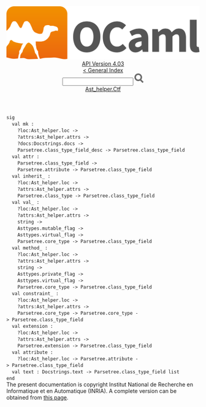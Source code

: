 <!-- ((! set title API !)) ((! set documentation !)) ((! set api !)) ((! set nobreadcrumb !)) -->
<div class="api"><header><nav class="toc brand"><a class="brand" href="https://ocaml.org/"><img src="colour-logo-gray.svg" class="svg" alt="OCaml"></a></nav><nav class="toc"><div class="toc_version"><a href="/docs" id="version-select">API Version 4.03</a></div><a href="index.html">&lt; General Index</a><div class="api_search"><input type="text" name="apisearch" id="api_search" oninput="mySearch(false);" onkeypress="this.oninput();" onclick="this.oninput();" onpaste="this.oninput();">
<img src="search_icon.svg" alt="Search" class="svg" onclick="mySearch(false)"></div>
<div id="search_results"></div><div class="toc_title"><a href="Ast_helper.Ctf.html">Ast_helper.Ctf</a></div><ul></ul></nav></header>
<code class="code"><span class="keyword">sig</span>
&nbsp;&nbsp;<span class="keyword">val</span>&nbsp;mk&nbsp;:
&nbsp;&nbsp;&nbsp;&nbsp;?loc:<span class="constructor">Ast_helper</span>.loc&nbsp;<span class="keywordsign">-&gt;</span>
&nbsp;&nbsp;&nbsp;&nbsp;?attrs:<span class="constructor">Ast_helper</span>.attrs&nbsp;<span class="keywordsign">-&gt;</span>
&nbsp;&nbsp;&nbsp;&nbsp;?docs:<span class="constructor">Docstrings</span>.docs&nbsp;<span class="keywordsign">-&gt;</span>
&nbsp;&nbsp;&nbsp;&nbsp;<span class="constructor">Parsetree</span>.class_type_field_desc&nbsp;<span class="keywordsign">-&gt;</span>&nbsp;<span class="constructor">Parsetree</span>.class_type_field
&nbsp;&nbsp;<span class="keyword">val</span>&nbsp;attr&nbsp;:
&nbsp;&nbsp;&nbsp;&nbsp;<span class="constructor">Parsetree</span>.class_type_field&nbsp;<span class="keywordsign">-&gt;</span>
&nbsp;&nbsp;&nbsp;&nbsp;<span class="constructor">Parsetree</span>.attribute&nbsp;<span class="keywordsign">-&gt;</span>&nbsp;<span class="constructor">Parsetree</span>.class_type_field
&nbsp;&nbsp;<span class="keyword">val</span>&nbsp;inherit_&nbsp;:
&nbsp;&nbsp;&nbsp;&nbsp;?loc:<span class="constructor">Ast_helper</span>.loc&nbsp;<span class="keywordsign">-&gt;</span>
&nbsp;&nbsp;&nbsp;&nbsp;?attrs:<span class="constructor">Ast_helper</span>.attrs&nbsp;<span class="keywordsign">-&gt;</span>
&nbsp;&nbsp;&nbsp;&nbsp;<span class="constructor">Parsetree</span>.class_type&nbsp;<span class="keywordsign">-&gt;</span>&nbsp;<span class="constructor">Parsetree</span>.class_type_field
&nbsp;&nbsp;<span class="keyword">val</span>&nbsp;val_&nbsp;:
&nbsp;&nbsp;&nbsp;&nbsp;?loc:<span class="constructor">Ast_helper</span>.loc&nbsp;<span class="keywordsign">-&gt;</span>
&nbsp;&nbsp;&nbsp;&nbsp;?attrs:<span class="constructor">Ast_helper</span>.attrs&nbsp;<span class="keywordsign">-&gt;</span>
&nbsp;&nbsp;&nbsp;&nbsp;string&nbsp;<span class="keywordsign">-&gt;</span>
&nbsp;&nbsp;&nbsp;&nbsp;<span class="constructor">Asttypes</span>.mutable_flag&nbsp;<span class="keywordsign">-&gt;</span>
&nbsp;&nbsp;&nbsp;&nbsp;<span class="constructor">Asttypes</span>.virtual_flag&nbsp;<span class="keywordsign">-&gt;</span>
&nbsp;&nbsp;&nbsp;&nbsp;<span class="constructor">Parsetree</span>.core_type&nbsp;<span class="keywordsign">-&gt;</span>&nbsp;<span class="constructor">Parsetree</span>.class_type_field
&nbsp;&nbsp;<span class="keyword">val</span>&nbsp;method_&nbsp;:
&nbsp;&nbsp;&nbsp;&nbsp;?loc:<span class="constructor">Ast_helper</span>.loc&nbsp;<span class="keywordsign">-&gt;</span>
&nbsp;&nbsp;&nbsp;&nbsp;?attrs:<span class="constructor">Ast_helper</span>.attrs&nbsp;<span class="keywordsign">-&gt;</span>
&nbsp;&nbsp;&nbsp;&nbsp;string&nbsp;<span class="keywordsign">-&gt;</span>
&nbsp;&nbsp;&nbsp;&nbsp;<span class="constructor">Asttypes</span>.private_flag&nbsp;<span class="keywordsign">-&gt;</span>
&nbsp;&nbsp;&nbsp;&nbsp;<span class="constructor">Asttypes</span>.virtual_flag&nbsp;<span class="keywordsign">-&gt;</span>
&nbsp;&nbsp;&nbsp;&nbsp;<span class="constructor">Parsetree</span>.core_type&nbsp;<span class="keywordsign">-&gt;</span>&nbsp;<span class="constructor">Parsetree</span>.class_type_field
&nbsp;&nbsp;<span class="keyword">val</span>&nbsp;constraint_&nbsp;:
&nbsp;&nbsp;&nbsp;&nbsp;?loc:<span class="constructor">Ast_helper</span>.loc&nbsp;<span class="keywordsign">-&gt;</span>
&nbsp;&nbsp;&nbsp;&nbsp;?attrs:<span class="constructor">Ast_helper</span>.attrs&nbsp;<span class="keywordsign">-&gt;</span>
&nbsp;&nbsp;&nbsp;&nbsp;<span class="constructor">Parsetree</span>.core_type&nbsp;<span class="keywordsign">-&gt;</span>&nbsp;<span class="constructor">Parsetree</span>.core_type&nbsp;<span class="keywordsign">-&gt;</span>&nbsp;<span class="constructor">Parsetree</span>.class_type_field
&nbsp;&nbsp;<span class="keyword">val</span>&nbsp;extension&nbsp;:
&nbsp;&nbsp;&nbsp;&nbsp;?loc:<span class="constructor">Ast_helper</span>.loc&nbsp;<span class="keywordsign">-&gt;</span>
&nbsp;&nbsp;&nbsp;&nbsp;?attrs:<span class="constructor">Ast_helper</span>.attrs&nbsp;<span class="keywordsign">-&gt;</span>
&nbsp;&nbsp;&nbsp;&nbsp;<span class="constructor">Parsetree</span>.extension&nbsp;<span class="keywordsign">-&gt;</span>&nbsp;<span class="constructor">Parsetree</span>.class_type_field
&nbsp;&nbsp;<span class="keyword">val</span>&nbsp;attribute&nbsp;:
&nbsp;&nbsp;&nbsp;&nbsp;?loc:<span class="constructor">Ast_helper</span>.loc&nbsp;<span class="keywordsign">-&gt;</span>&nbsp;<span class="constructor">Parsetree</span>.attribute&nbsp;<span class="keywordsign">-&gt;</span>&nbsp;<span class="constructor">Parsetree</span>.class_type_field
&nbsp;&nbsp;<span class="keyword">val</span>&nbsp;text&nbsp;:&nbsp;<span class="constructor">Docstrings</span>.text&nbsp;<span class="keywordsign">-&gt;</span>&nbsp;<span class="constructor">Parsetree</span>.class_type_field&nbsp;list
<span class="keyword">end</span></code><div class="copyright">The present documentation is copyright Institut National de Recherche en Informatique et en Automatique (INRIA). A complete version can be obtained from <a href="http://caml.inria.fr/pub/docs/manual-ocaml/">this page</a>.</div></div>
